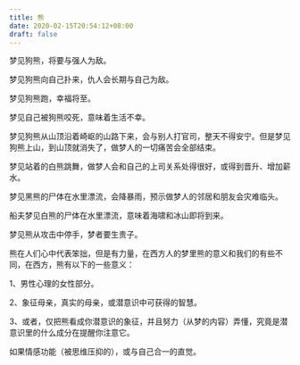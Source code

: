 ```yaml
---
title: 熊
date: 2020-02-15T20:54:12+08:00
draft: false
---
```


梦见狗熊，将要与强人为敌。

梦见狗熊向自己扑来，仇人会长期与自己为敌。

梦见狗熊跑，幸福将至。

梦见自己被狗熊咬死，意味着生活不幸。

梦见狗熊从山顶沿着崎岖的山路下来，会与别人打官司，整天不得安宁。但是梦见狗熊上山，到山顶就消失了，做梦人的一切痛苦会全部结束。

梦见站着的白熊跳舞，做梦人会和自己的上司关系处得很好，或得到晋升、增加薪水。

梦见黑熊的尸体在水里漂流，会降暴雨，预示做梦人的邻居和朋友会灾难临头。

船夫梦见白熊的尸体在水里漂流，意味着海啸和冰山即将到来。

梦见熊从攻击中停手，梦者要生贵子。
 



熊在人们心中代表笨拙，但是有力量，在西方人的梦里熊的意义和我们的有些不同，在西方，熊有以下的一些意义：

1、男性心理的女性部分。



2、象征母亲，真实的母亲，或潜意识中可获得的智慧。



3、或者，仅把熊看成你潜意识的象征，并且努力（从梦的内容）弄懂，究竟是潜意识里的什么成分在提醒你注意它。

如果情感功能（被思维压抑的），或与自己合一的直觉。
